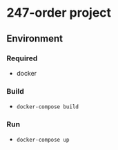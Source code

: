 # 247-order project

## Environment

### Required

  - docker

### Build

  - `docker-compose build`

### Run
  
  - `docker-compose up`